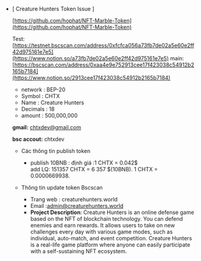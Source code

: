 - [ Creature Hunters Token Issue ]
    
    [https://github.com/hophat/NFT-Marble-Token](https://github.com/hophat/NFT-Marble-Token)
    
    Test:[https://testnet.bscscan.com/address/0xfcfca056a73fb7de02a5e60e2ff42d975161e7e5](https://www.notion.so/a73fb7de02a5e60e2ff42d975161e7e5)
    main:[https://bscscan.com/address/0xaa4e9e752913cee17f423038c54912b2165b7184](https://www.notion.so/2913cee17f423038c54912b2165b7184)
    
    - network : BEP-20
    - Symbol : CHTX
    - Name : Creature Hunters
    - Decimals : 18
    - amount : 500,000,000
    
    **gmail:** chtxdev@gmail.com 

    **bsc accout:** chtxdev
    
    - Các thông tin publish token
        - publish 10BNB :
         định giá :1 CHTX = 0.042$  
         add LQ:  151357 CHTX  = 6 357 $(10BNB).
         1 CHTX = 0.0000669938.
        
    
    - Thông tin update token Bscscan
        - Trang web : creaturehunters.world
        - Email :[admin@creaturehunters.world](mailto:admin@creaturehunters.world)
        - **Project Description**: Creature Hunters is an online defense game based on the NFT of blockchain technology. You can defend enemies and earn rewards. It allows users to take on new challenges every day with various game modes, such as individual, auto-match, and event competition. Creature Hunters is a real-life game platform where anyone can easily participate with a self-sustaining NFT ecosystem.
    
